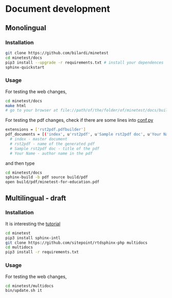 # Document development

## Monolingual

### Installation

```sh
git clone https://github.com/bilardi/minetest
cd minetest/docs
pip3 install --upgrade -r requirements.txt # install your dependences
sphinx-quickstart
```

### Usage

For testing the web changes,

```sh
cd minetest/docs
make html
# go to your browser at file://path/of/the/folder/of/minetest/docs/build/html/index.html
```

For testing the pdf changes, check if there are some lines into [conf.py](https://github.com/bilardi/minetest/blob/master/docs/source/conf.py)

```sh
extensions = ['rst2pdf.pdfbuilder']
pdf_documents = [('index', u'rst2pdf', u'Sample rst2pdf doc', u'Your Name'),]
  # index - master document
  # rst2pdf - name of the generated pdf
  # Sample rst2pdf doc - title of the pdf
  # Your Name - author name in the pdf
```

and then type

```sh
cd minetest/docs
sphinx-build -b pdf source build/pdf
open build/pdf/minetest-for-education.pdf
```

## Multilingual - draft

### Installation

It is interesting the [tutorial](https://www.sitepoint.com/fast-multi-language-docs-with-sitepoints-rtdsphinx-php/)

```sh
cd minetest
pip3 install sphinx-intl
git clone https://github.com/sitepoint/rtdsphinx-php multidocs
cd multidocs
pip3 install -r requirements.txt
```

### Usage

For testing the web changes,

```sh
cd minetest/multidocs
bin/update.sh it
```
